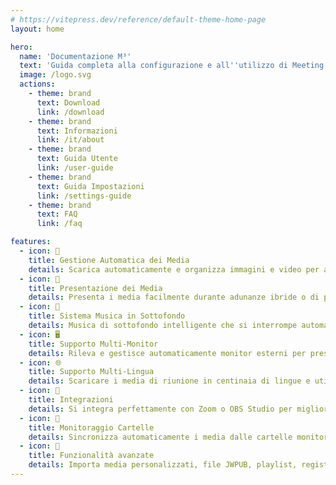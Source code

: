 ```yaml
---
# https://vitepress.dev/reference/default-theme-home-page
layout: home

hero:
  name: 'Documentazione M³'
  text: 'Guida completa alla configurazione e all''utilizzo di Meeting Media Manager'
  image: /logo.svg
  actions:
    - theme: brand
      text: Download
      link: /download
    - theme: brand
      text: Informazioni
      link: /it/about
    - theme: brand
      text: Guida Utente
      link: /user-guide
    - theme: brand
      text: Guida Impostazioni
      link: /settings-guide
    - theme: brand
      text: FAQ
      link: /faq

features:
  - icon: 🚀
    title: Gestione Automatica dei Media
    details: Scarica automaticamente e organizza immagini e video per adunanze di congregazione in qualsiasi lingua disponibile sul sito ufficiale dei Testimoni di Geova.
  - icon: 🎦
    title: Presentazione dei Media
    details: Presenta i media facilmente durante adunanze ibride o di persona con controlli avanzati, capacità di zoom/pan e opzioni di sincronizzazione personalizzate.
  - icon: 🎵
    title: Sistema Musica in Sottofondo
    details: Musica di sottofondo intelligente che si interrompe automaticamente prima dell'inizio delle adunanze e può essere riavviata con un clic dopo le adunanze.
  - icon: 🖥️
    title: Supporto Multi-Monitor
    details: Rileva e gestisce automaticamente monitor esterni per presentazioni multimediali e condivisione di siti web.
  - icon: 🌐
    title: Supporto Multi-Lingua
    details: Scaricare i media di riunione in centinaia di lingue e utilizzare l'interfaccia di M³ in una delle molte lingue disponibili.
  - icon: 🧩
    title: Integrazioni
    details: Si integra perfettamente con Zoom o OBS Studio per migliorare la gestione e la riproduzione dei media durante le adunanze.
  - icon: 📁
    title: Monitoraggio Cartelle
    details: Sincronizza automaticamente i media dalle cartelle monitorate (come Dropbox o OneDrive) ed esporta i media in cartelle.
  - icon: 🎯
    title: Funzionalità avanzate
    details: Importa media personalizzati, file JWPUB, playlist, registrazioni audio della Bibbia e gestisce più congregazioni.
---
```

